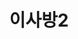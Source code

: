---
id: 42
title: 이사방2
caption: 리얼 이사 매칭 비교견적
url: https://leaderscpa.com/merchant/isabang2/
type: Landing
role: My part - 100%
device: PC, Mobile
---